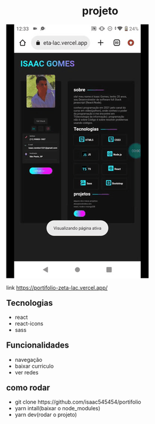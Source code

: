 <h1 style="text-align: center">projeto</h1>
<img src="20221025_123657.gif">
 
<p>link <a href="https://portifolio-zeta-lac.vercel.app/">https://portifolio-zeta-lac.vercel.app/</a></p>

<h2 style="margin-top: 20px">Tecnologias</h2>
<ul>
  <li>react</li>
  <li>react-icons</li>
  <li>sass</li>
</ul>

<h2 style="margin-top: 20px">Funcionalidades</h2>
<ul>
  <li>navegação</li>
  <li>baixar curriculo</li>
  <li>ver redes</li>
</ul>

<h2 style="margin-top: 20px">como rodar</h2>
<ul>
   <li>git clone https://github.com/isaac545454/portifolio</li>
   <li>yarn intall(baixar o node_modules)</li> 
   <li>yarn dev(rodar o projeto)</li> 
</ul>
